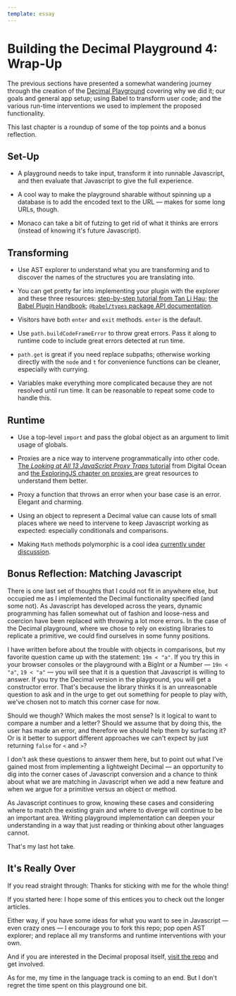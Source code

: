 ```yaml
---
template: essay
---
```


# Building the Decimal Playground 4: Wrap-Up

The previous sections have presented a somewhat wandering journey through the creation of the [Decimal Playground](https://sarahghp.github.io/decimal-playground/) covering why we did it; our goals and general app setup; using Babel to transform user code; and the various run-time interventions we used to implement the proposed functionality.

This last chapter is a roundup of some of the top points and a bonus reflection.

## Set-Up

* A playground needs to take input, transform it into runnable Javascript, and then evaluate that Javascript to give the full experience.

* A cool way to make the playground sharable without spinning up a database is to add the encoded text to the URL — makes for some long URLs, though.

* Monaco can take a bit of futzing to get rid of what it thinks are errors (instead of knowing it's future Javascript).

## Transforming

* Use AST explorer to understand what you are transforming and to discover the names of the structures you are translating into.

* You can get pretty far into implementing your plugin with the explorer and these three resources: [step-by-step tutorial from Tan Li Hau](https://lihautan.com/step-by-step-guide-for-writing-a-babel-transformation/); [the Babel Plugin Handbook](https://github.com/jamiebuilds/babel-handbook/blob/master/translations/en/plugin-handbook.md); [`@babel/types` package API documentation](https://babeljs.io/docs/en/babel-types.html).

* Visitors have both `enter` and `exit` methods. `enter` is the default.

* Use `path.buildCodeFrameError` to throw great errors. Pass it along to runtime code to include great errors detected at run time.

* `path.get` is great if you need replace subpaths; otherwise working directly with the `node` and `t` for convenience functions can be cleaner, especially with currying.

* Variables make everything more complicated because they are not resolved until run time. It can be reasonable to repeat some code to handle this.

## Runtime

* Use a top-level `import` and pass the global object as an argument to limit usage of globals.

* Proxies are a nice way to intervene programmatically into other code. [The _Looking at All 13 JavaScript Proxy Traps_ tutorial](https://www.digitalocean.com/community/tutorials/js-proxy-traps) from Digital Ocean and [the ExploringJS chapter on proxies ](https://exploringjs.com/es6/ch_proxies.html#sec_proxies-explained) are great resources to understand them better.

* Proxy a function that throws an error when your base case is an error. Elegant and charming.

* Using an object to represent a Decimal value can cause lots of small places where we need to intervene to keep Javascript working as expected: especially conditionals and comparisons.

* Making `Math` methods polymorphic is a cool idea [currently under discussion](https://github.com/tc39/proposal-bigint-math).

## Bonus Reflection: Matching Javascript

There is one last set of thoughts that I could not fit in anywhere else, but occupied me as I implemented the Decimal functionality specified (and some not). As Javascript has developed across the years, dynamic programming has fallen somewhat out of fashion and loose-ness and coercion have been    replaced with throwing a lot more errors. In the case of the Decimal playground, where we chose to rely on existing libraries to replicate a primitive, we could find ourselves in some funny positions.

I have written before about the trouble with objects in comparisons, but my favorite question came up with the statement: `19m < "a"`. If you try this in your browser consoles or the playground with a BigInt or a Number — `19n < "a"`, `19 < "a"` — you will see that it is a question that Javascript is willing to answer. If you try the Decimal version in the playground, you will get a constructor error. That's because the library thinks it is an unreasonable question to ask and in the urge to get out something for people to play with, we've chosen not to match this corner case for now.  

Should we though? Which makes the most sense? Is it logical to want to compare a number and a letter? Should we assume that by doing this, the user has made an error, and therefore we should help them by surfacing it? Or is it better to support different approaches we can't expect by just returning `false` for `<` and `>`?

I don't ask these questions to answer them here, but to point out what I've gained most from implementing a lightweight Decimal — an opportunity to dig into the corner cases of Javascript conversion and a chance to think about what we are matching in Javascript when we add a new feature and when we argue for a primitive versus an object or method.

As Javascript continues to grow, knowing these cases and considering where to match the existing grain and where to diverge will continue to be an important area. Writing playground implementation can deepen your understanding in a way that just reading or thinking about other languages cannot.

That's my last hot take.


## It's Really Over

If you read straight through: Thanks for sticking with me for the whole thing!

If you started here: I hope some of this entices you to check out the longer articles.

Either way, if you have some ideas for what you want to see in Javascript — even crazy ones — I encourage you to fork this repo; pop open AST explorer; and replace all my transforms and runtime interventions with your own.

And if you are interested in the Decimal proposal itself, [visit the repo](https://github.com/tc39/proposal-decimal) and get involved.

As for me, my time in the language track is coming to an end. But I don't regret the time spent on this playground one bit.
